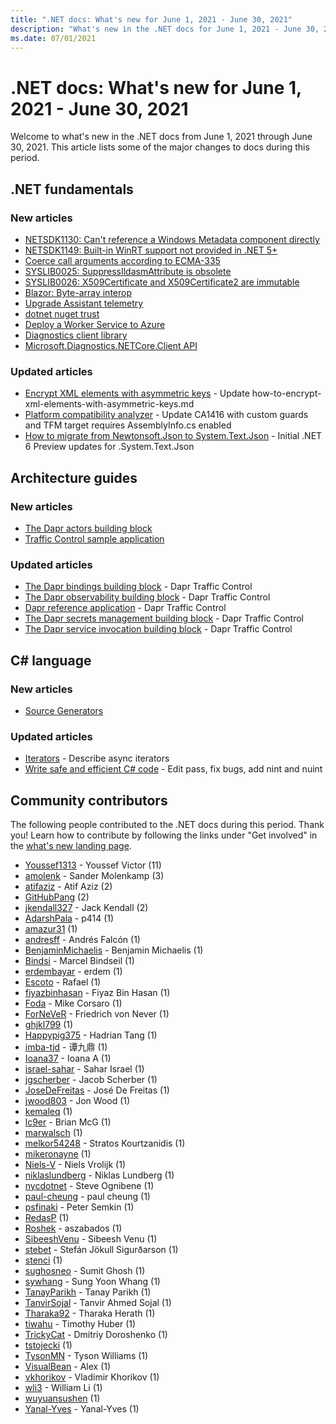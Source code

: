 ```yaml
---
title: ".NET docs: What's new for June 1, 2021 - June 30, 2021"
description: "What's new in the .NET docs for June 1, 2021 - June 30, 2021."
ms.date: 07/01/2021
---
```


# .NET docs: What's new for June 1, 2021 - June 30, 2021

Welcome to what's new in the .NET docs from June 1, 2021 through June 30, 2021. This article lists some of the major changes to docs during this period.

## .NET fundamentals

### New articles

- [NETSDK1130: Can't reference a Windows Metadata component directly](../core/tools/sdk-errors/netsdk1130.md)
- [NETSDK1149: Built-in WinRT support not provided in .NET 5+](../core/tools/sdk-errors/netsdk1149.md)
- [Coerce call arguments according to ECMA-335](../core/compatibility/jit/6.0/coerce-call-arguments-ecma-335.md)
- [SYSLIB0025: SuppressIldasmAttribute is obsolete](../fundamentals/syslib-diagnostics/syslib0025.md)
- [SYSLIB0026: X509Certificate and X509Certificate2 are immutable](../fundamentals/syslib-diagnostics/syslib0026.md)
- [Blazor: Byte-array interop](../core/compatibility/aspnet-core/6.0/byte-array-interop.md)
- [Upgrade Assistant telemetry](../core/porting/upgrade-assistant-telemetry.md)
- [dotnet nuget trust](../core/tools/dotnet-nuget-trust.md)
- [Deploy a Worker Service to Azure](../core/extensions/cloud-service.md)
- [Diagnostics client library](../core/diagnostics/diagnostics-client-library.md)
- [Microsoft.Diagnostics.NETCore.Client API](../core/diagnostics/microsoft-diagnostics-netcore-client.md)

### Updated articles

- [Encrypt XML elements with asymmetric keys](../standard/security/how-to-encrypt-xml-elements-with-asymmetric-keys.md) - Update how-to-encrypt-xml-elements-with-asymmetric-keys.md
- [Platform compatibility analyzer](../standard/analyzers/platform-compat-analyzer.md) - Update CA1416 with custom guards and TFM target requires AssemblyInfo.cs enabled
- [How to migrate from Newtonsoft.Json to System.Text.Json](../standard/serialization/system-text-json-migrate-from-newtonsoft-how-to.md) - Initial .NET 6 Preview updates for .System.Text.Json

## Architecture guides

### New articles

- [The Dapr actors building block](../architecture/dapr-for-net-developers/actors.md)
- [Traffic Control sample application](../architecture/dapr-for-net-developers/sample-application.md)

### Updated articles

- [The Dapr bindings building block](../architecture/dapr-for-net-developers/bindings.md) - Dapr Traffic Control
- [The Dapr observability building block](../architecture/dapr-for-net-developers/observability.md) - Dapr Traffic Control
- [Dapr reference application](../architecture/dapr-for-net-developers/reference-application.md) - Dapr Traffic Control
- [The Dapr secrets management building block](../architecture/dapr-for-net-developers/secrets-management.md) - Dapr Traffic Control
- [The Dapr service invocation building block](../architecture/dapr-for-net-developers/service-invocation.md) - Dapr Traffic Control

## C# language

### New articles

- [Source Generators](../csharp/roslyn-sdk/source-generators-overview.md)

### Updated articles

- [Iterators](../csharp/iterators.md) - Describe async iterators
- [Write safe and efficient C# code](../csharp/write-safe-efficient-code.md) - Edit pass, fix bugs, add nint and nuint

## Community contributors

The following people contributed to the .NET docs during this period. Thank you! Learn how to contribute by following the links under "Get involved" in the [what's new landing page](index.yml).

- [Youssef1313](https://github.com/Youssef1313) - Youssef Victor (11)
- [amolenk](https://github.com/amolenk) - Sander Molenkamp (3)
- [atifaziz](https://github.com/atifaziz) - Atif Aziz (2)
- [GitHubPang](https://github.com/GitHubPang) (2)
- [jkendall327](https://github.com/jkendall327) - Jack Kendall (2)
- [AdarshPala](https://github.com/AdarshPala) - p414 (1)
- [amazur31](https://github.com/amazur31) (1)
- [andresff](https://github.com/andresff) - Andrés Falcón (1)
- [BenjaminMichaelis](https://github.com/BenjaminMichaelis) - Benjamin Michaelis (1)
- [Bindsi](https://github.com/Bindsi) - Marcel Bindseil (1)
- [erdembayar](https://github.com/erdembayar) - erdem (1)
- [Escoto](https://github.com/Escoto) - Rafael (1)
- [fiyazbinhasan](https://github.com/fiyazbinhasan) - Fiyaz Bin Hasan (1)
- [Foda](https://github.com/Foda) - Mike Corsaro (1)
- [ForNeVeR](https://github.com/ForNeVeR) - Friedrich von Never (1)
- [ghjkl799](https://github.com/ghjkl799) (1)
- [Happypig375](https://github.com/Happypig375) - Hadrian Tang (1)
- [imba-tjd](https://github.com/imba-tjd) - 谭九鼎 (1)
- [Ioana37](https://github.com/Ioana37) - Ioana A (1)
- [israel-sahar](https://github.com/israel-sahar) - Sahar Israel (1)
- [jgscherber](https://github.com/jgscherber) - Jacob Scherber (1)
- [JoseDeFreitas](https://github.com/JoseDeFreitas) - José De Freitas (1)
- [jwood803](https://github.com/jwood803) - Jon Wood (1)
- [kemaleq](https://github.com/kemaleq) (1)
- [lc9er](https://github.com/lc9er) - Brian McG (1)
- [marwalsch](https://github.com/marwalsch) (1)
- [melkor54248](https://github.com/melkor54248) - Stratos Kourtzanidis (1)
- [mikeronayne](https://github.com/mikeronayne) (1)
- [Niels-V](https://github.com/Niels-V) - Niels Vrolijk (1)
- [niklaslundberg](https://github.com/niklaslundberg) - Niklas Lundberg (1)
- [nycdotnet](https://github.com/nycdotnet) - Steve Ognibene (1)
- [paul-cheung](https://github.com/paul-cheung) - paul cheung (1)
- [psfinaki](https://github.com/psfinaki) - Peter Semkin (1)
- [RedasP](https://github.com/RedasP) (1)
- [Roshek](https://github.com/Roshek) - aszabados (1)
- [SibeeshVenu](https://github.com/SibeeshVenu) - Sibeesh Venu (1)
- [stebet](https://github.com/stebet) - Stefán Jökull Sigurðarson (1)
- [stenci](https://github.com/stenci) (1)
- [sughosneo](https://github.com/sughosneo) - Sumit Ghosh (1)
- [sywhang](https://github.com/sywhang) - Sung Yoon Whang (1)
- [TanayParikh](https://github.com/TanayParikh) - Tanay Parikh (1)
- [TanvirSojal](https://github.com/TanvirSojal) - Tanvir Ahmed Sojal (1)
- [Tharaka92](https://github.com/Tharaka92) - Tharaka Herath (1)
- [tiwahu](https://github.com/tiwahu) - Timothy Huber (1)
- [TrickyCat](https://github.com/TrickyCat) - Dmitriy Doroshenko (1)
- [tstojecki](https://github.com/tstojecki) (1)
- [TysonMN](https://github.com/TysonMN) - Tyson Williams (1)
- [VisualBean](https://github.com/VisualBean) - Alex (1)
- [vkhorikov](https://github.com/vkhorikov) - Vladimir Khorikov (1)
- [wli3](https://github.com/wli3) - William Li (1)
- [wuyuansushen](https://github.com/wuyuansushen) (1)
- [Yanal-Yves](https://github.com/Yanal-Yves) - Yanal-Yves (1)
